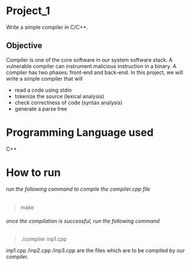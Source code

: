 # Project_1
Write a simple compiler in C/C++. 

## Objective
Compiler is one of the core software in our system software stack. A vulnerable compiler can instrument malicious instruction in a binary. A compiler has two phases: front-end and back-end. In this project, we will write a simple compiler that will
- read a code using stdin
- tokenize the source (lexical analysis)
- check correctness of code (syntax analysis)
- generate a parse tree

# Programming Language used
C++

# How to run
###### run the following command to compile the compiler.cpp file
> make

###### once the compilation is successful, run the following command
> ./compiler inp1.cpp

inp1.cpp /inp2.cpp /inp3.cpp are the files which are to be compiled by our compiler.
